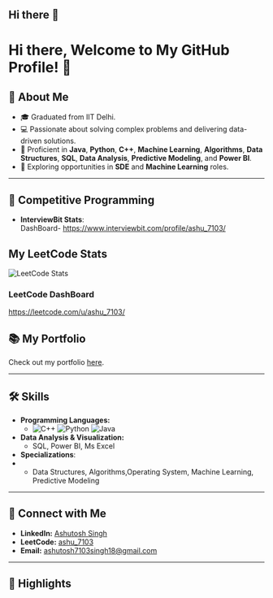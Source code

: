 ## Hi there 👋

<!--
**ashu7103/ashu7103** is a ✨ _special_ ✨ repository because its `README.md` (this file) appears on your GitHub profile.

Here are some ideas to get you started:

- 🔭 I’m currently working on ...
- 🌱 I’m currently learning ...
- 👯 I’m looking to collaborate on ...
- 🤔 I’m looking for help with ...
- 💬 Ask me about ...
- 📫 How to reach me: ...
- 😄 Pronouns: ...
- ⚡ Fun fact: ...
-->


# Hi there, Welcome to My GitHub Profile! 👋

## 🚀 About Me

- 🎓 Graduated from IIT Delhi.
- 💻 Passionate about solving complex problems and delivering data-driven solutions.
- 🌟 Proficient in **Java**, **Python**, **C++**, **Machine Learning**, **Algorithms**, **Data Structures**, **SQL**, **Data Analysis**, **Predictive Modeling**, and **Power BI**.
- 👀 Exploring opportunities in **SDE** and **Machine Learning** roles.





---
## 🚀 Competitive Programming

- **InterviewBit Stats**:  
  DashBoard- https://www.interviewbit.com/profile/ashu_7103/
##  My LeetCode Stats
![LeetCode Stats](https://leetcard.jacoblin.cool/ashu_7103?theme=dark&font=Source%20Code%20Pro&ext=contest)

### LeetCode DashBoard
https://leetcode.com/u/ashu_7103/

<!--
### Highlights:
- **Problems Solved:** X
- **Acceptance Rate:** Y%
- **Easy:** A, **Medium:** B, **Hard:** C


---

## 💻 What I’m Working On
```java
// Example Code: Dynamic Programming Solution for LeetCode Problem
public class Solution {
    public int maxProfit(int[] prices) {
        int minPrice = Integer.MAX_VALUE;
        int maxProfit = 0;
        for (int price : prices) {
            if (price < minPrice) {
                minPrice = price;
            } else if (price - minPrice > maxProfit) {
                maxProfit = price - minPrice;
            }
        }
        return maxProfit;
    }
}
```
- **Current Focus:** Enhancing my Machine Learning and Software Development Engineering skills.
- **Open Source Contributions:** Exploring impactful projects.
- **Projects:**
  - [Project Name 1](#): A brief description of the project.
  - [Project Name 2](#): Another brief description.

---

-->


## 📚 My Portfolio
Check out my portfolio [here](#).

---

## 🛠 Skills
- **Programming Languages:**
  -   ![C++](https://img.shields.io/badge/C++-00599C?style=for-the-badge&logo=c%2B%2B&logoColor=white)
![Python](https://img.shields.io/badge/Python-3776AB?style=for-the-badge&logo=python&logoColor=white)
![Java](https://img.shields.io/badge/Java-ED8B00?style=for-the-badge&logo=java&logoColor=white)
- **Data Analysis & Visualization:**
  - SQL, Power BI, Ms Excel
- **Specializations**:
- - Data Structures, Algorithms,Operating System, Machine Learning, Predictive Modeling

   
---

## 🔗 Connect with Me
- **LinkedIn:** [Ashutosh Singh](https://www.linkedin.com/in/ashu_7103/)
- **LeetCode:** [ashu_7103](https://leetcode.com/ashu_7103/)
- **Email:** [ashutosh7103singh18@gmail.com](mailto:ashutosh7103singh18@gmail.com)

---

## 🌟 Highlights


